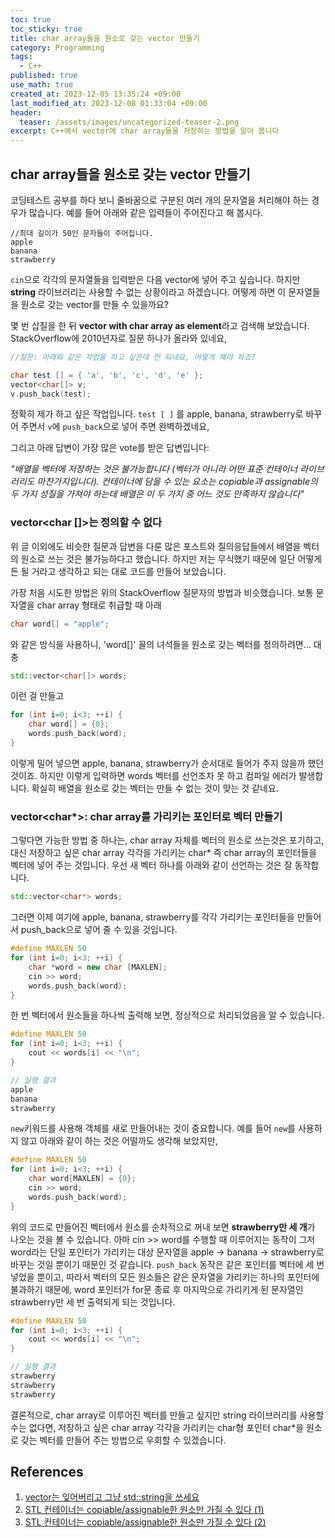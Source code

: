 ```yaml
---
toc: true
toc_sticky: true
title: char array들을 원소로 갖는 vector 만들기
category: Programming
tags:
  - C++
published: true
use_math: true
created_at: 2023-12-05 13:35:24 +09:00
last_modified_at: 2023-12-08 01:33:04 +09:00
header:
  teaser: /assets/images/uncategorized-teaser-2.png
excerpt: C++에서 vector에 char array들을 저장하는 방법을 알아 봅니다
---
```


## char array들을 원소로 갖는 vector 만들기

코딩테스트 공부를 하다 보니 줄바꿈으로 구분된 여러 개의 문자열을 처리해야 하는 경우가 많습니다. 예를 들어 아래와 같은 입력들이 주어진다고 해 봅시다.

```
//최대 길이가 50인 문자들이 주어집니다.
apple
banana
strawberry
```

`cin`으로 각각의 문자열들을 입력받은 다음 vector에 넣어 주고 싶습니다. 하지만 **string** 라이브러리는 사용할 수 없는 상황이라고 하겠습니다. 어떻게 하면 이 문자열들을 원소로 갖는 vector를 만들 수 있을까요?

몇 번 삽질을 한 뒤 **vector with char array as element**라고 검색해 보았습니다. StackOverflow에 2010년자로 질문 하나가 올라와 있네요,

```cpp
//질문: 아래와 같은 작업을 하고 싶은데 안 되네요, 어떻게 해야 하죠?

char test [] = { 'a', 'b', 'c', 'd', 'e' };
vector<char[]> v;
v.push_back(test);
```

정확히 제가 하고 싶은 작업입니다.  `test [ ]` 를 apple, banana, strawberry로 바꾸어 주면서 `v`에 `push_back`으로 넣어 주면 완벽하겠네요,

그리고 아래 답변이 가장 많은 vote를 받은 답변입니다:

*"배열을 벡터에 저장하는 것은 불가능합니다 (벡터가 아니라 어떤 표준 컨테이너 라이브러리도 마찬가지입니다). 컨테이너에 담을 수 있는 요소는 copiable과 assignable의 두 가지 성질을 가져야 하는데 배열은 이 두 가지 중 어느 것도 만족하지 않습니다"*

### vector<char []>는 정의할 수 없다

위 글 이외에도 비슷한 질문과 답변을 다룬 많은 포스트와 질의응답들에서 배열을 벡터의 원소로 쓰는 것은 불가능하다고 했습니다. 하지만 저는 무식했기 때문에 일단 어떻게든 될 거라고 생각하고 되는 대로 코드를 만들어 보았습니다.

가장 처음 시도한 방법은 위의 StackOverflow 질문자의 방법과 비슷했습니다. 보통 문자열을 char array 형태로 취급할 때 아래

```cpp
char word[] = "apple";
```

와 같은 방식을 사용하니, 'word[]' 꼴의 녀석들을 원소로 갖는 벡터를 정의하려면... 대충

```cpp
std::vector<char[]> words;
```

이런 걸 만들고

```cpp
for (int i=0; i<3; ++i) {
    char word[] = {0};
    words.push_back(word);
}
```

이렇게 밀어 넣으면 apple, banana, strawberry가 순서대로 들어가 주지 않을까 했던 것이죠. 하지만 이렇게 입력하면 words 벡터를 선언조차 못 하고 컴파일 에러가 발생합니다. 확실히 배열을 원소로 갖는 벡터는 만들 수 없는 것이 맞는 것 같네요.

### vector<char*>: char array를 가리키는 포인터로 벡터 만들기

그렇다면 가능한 방법 중 하나는, char array 자체를 벡터의 원소로 쓰는것은 포기하고, 대신 저장하고 싶은 char array 각각을 가리키는 char* 즉 char array의 포인터들을 벡터에 넣어 주는 것입니다. 우선 새 벡터 하나를 아래와 같이 선언하는 것은 잘 동작합니다.

```cpp
std::vector<char*> words;
```

그러면 이제 여기에 apple, banana, strawberry를 각각 가리키는 포인터들을 만들어서 push_back으로 넣어 줄 수 있을 것입니다.

```cpp
#define MAXLEN 50
for (int i=0; i<3; ++i) {
    char *word = new char [MAXLEN];
    cin >> word;
    words.push_back(word);
}
```

한 번 벡터에서 원소들을 하나씩 출력해 보면, 정상적으로 처리되었음을 알 수 있습니다.

```cpp
#define MAXLEN 50
for (int i=0; i<3; ++i) {
    cout << words[i] << "\n";
}

// 실행 결과
apple
banana
strawberry
```

`new`키워드를 사용해 객체를 새로 만들어내는 것이 중요합니다. 예를 들어 `new`를 사용하지 않고 아래와 같이 하는 것은 어떨까도 생각해 보았지만, 

```cpp
#define MAXLEN 50
for (int i=0; i<3; ++i) {
    char word[MAXLEN] = {0};
    cin >> word;
    words.push_back(word);
}
```

위의 코드로 만들어진 벡터에서 원소를 순차적으로 꺼내 보면 **strawberry만 세 개**가 나오는 것을 볼 수 있습니다. 아마 cin >> word를 수행할 때 이루어지는 동작이 그저 word라는 단일 포인터가 가리키는 대상 문자열을 apple -> banana -> strawberry로 바꾸는 것일 뿐이기 때문인 것 같습니다. `push_back` 동작은 같은 포인터를 벡터에 세 번 넣었을 뿐이고, 따라서 벡터의 모든 원소들은 같은 문자열을 가리키는 하나의 포인터에 불과하기 때문에, word 포인터가 for문 종료 후 마지막으로 가리키게 된 문자열인 strawberry만 세 번 출력되게 되는 것입니다.

```cpp
#define MAXLEN 50
for (int i=0; i<3; ++i) {
    cout << words[i] << "\n";
}

// 실행 결과
strawberry
strawberry
strawberry
```

결론적으로, char array로 이루어진 벡터를 만들고 싶지만 string 라이브러리를 사용할 수는 없다면, 저장하고 싶은 char array 각각을 가리키는 char형 포인터 char*을 원소로 갖는 벡터를 만들어 주는 방법으로 우회할 수 있겠습니다.

## References

1. [vector는 잊어버리고 그냥 std::string을 쓰세요](https://stackoverflow.com/questions/2392308/c-vector-of-char-array)
2. [STL 컨테이너는 copiable/assignable한 원소만 가질 수 있다 (1)](https://itecnote.com/tecnote/c-vector-of-char-array/)
3. [STL 컨테이너는 copiable/assignable한 원소만 가질 수 있다 (2)](https://copyprogramming.com/howto/c-vector-of-char-array)